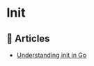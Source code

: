 # Init

## 📕 Articles
- [Understanding init in Go](https://www.digitalocean.com/community/tutorials/understanding-init-in-go)